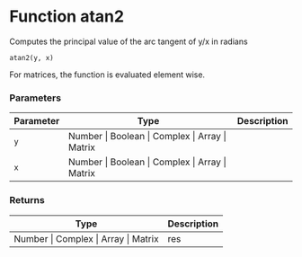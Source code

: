 # Function atan2

Computes the principal value of the arc tangent of y/x in radians

    atan2(y, x)

For matrices, the function is evaluated element wise.


### Parameters

Parameter | Type | Description
--------- | ---- | -----------
`y` | Number &#124; Boolean &#124; Complex &#124; Array &#124; Matrix | 
`x` | Number &#124; Boolean &#124; Complex &#124; Array &#124; Matrix | 

### Returns

Type | Description
---- | -----------
Number &#124; Complex &#124; Array &#124; Matrix | res




<!-- Note: This file is automatically generated from source code comments. Changes made in this file will be overridden. -->
